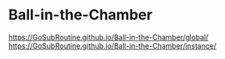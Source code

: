 # Ball-in-the-Chamber

https://GoSubRoutine.github.io/Ball-in-the-Chamber/global/
https://GoSubRoutine.github.io/Ball-in-the-Chamber/instance/
